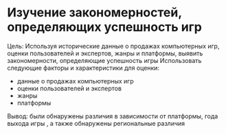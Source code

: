 # Изучение закономерностей, определяющих успешность игр
Цель: Используя исторические данные о продажах компьютерных игр, оценки пользователей и экспертов, 
жанры и платформы, выявить закономерности, определяющие успешность игры 
Использовать следующие факторы и характеристики для оценки:
- данные о продажах компьютерных игр
- оценки пользователей и экспертов
- жанры
- платформы

Вывод: были обнаружены различия в зависимости от платформы, года выхода игры , а также обнаружены региональные различия
